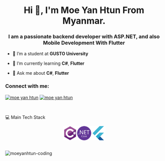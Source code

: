 <h1 align="center">Hi 👋, I'm Moe Yan Htun From Myanmar.</h1>
<h3 align="center">I am a passionate backend developer with ASP.NET, and also Mobile Development With Flutter </h3>

- 🔭 I’m a student at **GUSTO University**

- 🌱 I’m currently learning **C#**, **Flutter**

- 💬 Ask me about **C#**, **Flutter**

<h3 align="left">Connect with me:</h3>
<p align="left">
<a href="https://linkedin.com/in/moe yan htun" target="blank"><img align="center" src="https://raw.githubusercontent.com/rahuldkjain/github-profile-readme-generator/master/src/images/icons/Social/linked-in-alt.svg" alt="moe yan htun" height="30" width="40" /></a>
<a href="https://fb.com/moe yan htun" target="blank"><img align="center" src="https://raw.githubusercontent.com/rahuldkjain/github-profile-readme-generator/master/src/images/icons/Social/facebook.svg" alt="moe yan htun" height="30" width="40" /></a>
</p>

<br>

💻 Main Tech Stack

<div style="display:flex; justify-content: center;">
    <img src="https://github.com/devicons/devicon/blob/master/icons/csharp/csharp-original.svg" width="45"/>
    <img src="https://github.com/devicons/devicon/blob/master/icons/dotnetcore/dotnetcore-original.svg" width="45"/>
    <img src="https://github.com/devicons/devicon/blob/master/icons/flutter/flutter-original.svg" width="45"/>
</div>
<br>

<p><img align="center" src="https://github-readme-streak-stats.herokuapp.com/?user=moeyanhtun-coding&" alt="moeyanhtun-coding" /></p>

